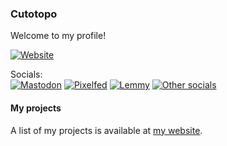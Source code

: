 ### Cutotopo
Welcome to my profile!

[![Website](https://img.shields.io/badge/Website-online-success)](https://cutotopo.live)

Socials:<br>[![Mastodon](https://img.shields.io/badge/Mastodon-%20-light__green?style=social&logo=mastodon)](https://mastodon.online/@Cutotopo6) [![Pixelfed](https://img.shields.io/badge/Pixelfed-%20-light__green?style=social&logo=pixelfed)](https://pixelfed.social/Cutotopo) [![Lemmy](https://img.shields.io/badge/Lemmy-%20-light__green?style=social&logo=lemmy)](https://lemmy.world/u/cutotopo) [![Other socials](https://img.shields.io/badge/Other%20socials-%20-light__green?style=social&logo=lemmy)](https://cutotopo.live/socials)

#### My projects
A list of my projects is available at [my website](https://cutotopo.live/projects).

<!--
**Cutotopo/Cutotopo** is a ✨ _special_ ✨ repository because its `README.md` (this file) appears on your GitHub profile.

Here are some ideas to get you started:

- 🔭 I’m currently working on ...
- 🌱 I’m currently learning ...
- 👯 I’m looking to collaborate on ...
- 🤔 I’m looking for help with ...
- 💬 Ask me about ...
- 📫 How to reach me: ...
- 😄 Pronouns: ...
- ⚡ Fun fact: ...
-->
